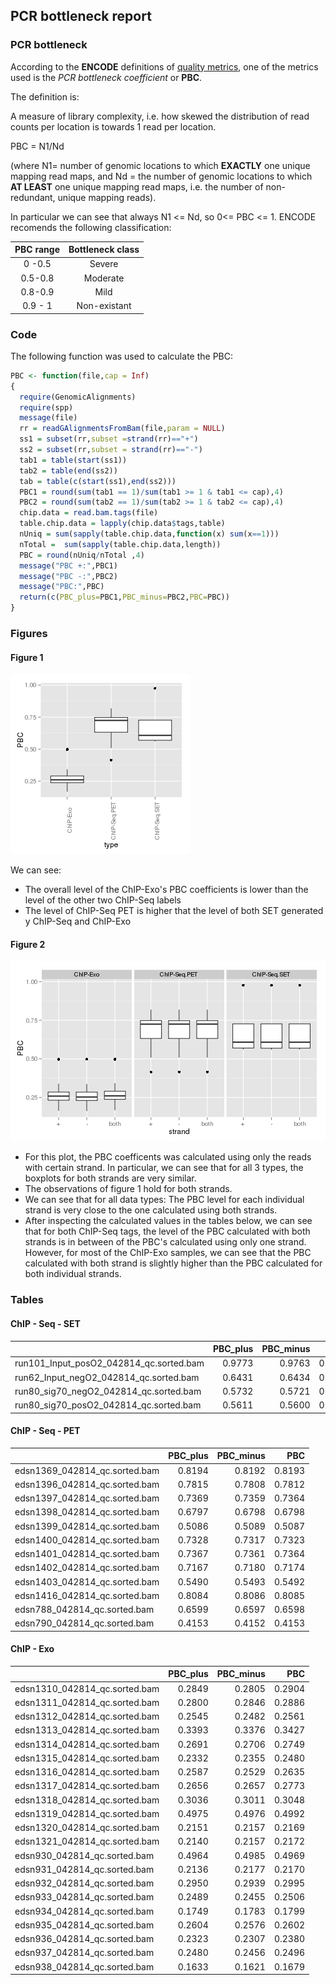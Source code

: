 
## PCR bottleneck report

### PCR bottleneck		



According to the **ENCODE** definitions of [quality metrics](http://encodeproject.org/ENCODE/qualityMetrics.html#definitions), one of the metrics used is the *PCR bottleneck coefficient* or **PBC**.

The definition is:

A measure of library complexity, i.e. how skewed the distribution of read counts per location is towards 1 read per location.

PBC = N1/Nd

(where N1= number of genomic locations to which **EXACTLY** one unique mapping read maps, and Nd = the number of genomic locations to which **AT LEAST** one unique mapping read maps, i.e. the number of non-redundant, unique mapping reads).

In particular we can see that always N1 <= Nd, so 0<= PBC <= 1. ENCODE recomends the following classification:

| PBC range | Bottleneck class |
| :---:     | :---: |
|0 -0.5  | Severe |
| 0.5-0.8 | Moderate|
|0.8-0.9 | Mild |
|0.9 - 1| Non-existant|


### Code

The following function was used to calculate the PBC:


```r
PBC <- function(file,cap = Inf)
{
  require(GenomicAlignments)
  require(spp)
  message(file)
  rr = readGAlignmentsFromBam(file,param = NULL)
  ss1 = subset(rr,subset =strand(rr)=="+")
  ss2 = subset(rr,subset = strand(rr)=="-")
  tab1 = table(start(ss1))
  tab2 = table(end(ss2))
  tab = table(c(start(ss1),end(ss2)))
  PBC1 = round(sum(tab1 == 1)/sum(tab1 >= 1 & tab1 <= cap),4)
  PBC2 = round(sum(tab2 == 1)/sum(tab2 >= 1 & tab2 <= cap),4)
  chip.data = read.bam.tags(file)
  table.chip.data = lapply(chip.data$tags,table)
  nUniq = sum(sapply(table.chip.data,function(x) sum(x==1)))
  nTotal =  sum(sapply(table.chip.data,length))
  PBC = round(nUniq/nTotal ,4)
  message("PBC +:",PBC1)
  message("PBC -:",PBC2)
  message("PBC:",PBC)
  return(c(PBC_plus=PBC1,PBC_minus=PBC2,PBC=PBC))  
}
```


### Figures

#### Figure 1

![plot of chunk overall_boxplot](figure/overall_boxplot.png) 

We can see:
- The overall level of the ChIP-Exo's PBC coefficients is lower than the level of the other two ChIP-Seq labels
- The level of ChIP-Seq PET is higher that the level of both SET generated y ChIP-Seq and ChIP-Exo

#### Figure 2

![plot of chunk boxplot_strand](figure/boxplot_strand.png) 

- For this plot, the PBC coefficents was calculated using only the reads with certain strand. In particular, we can see that for all 3 types, the boxplots for both strands are very similar.
- The observations of figure 1 hold for both strands.
- We can see that for all data types: The PBC level for each individual strand is very close to the one calculated using both strands.
- After inspecting the calculated values in the tables below, we can see that for both ChIP-Seq tags, the level of the PBC calculated with both strands is in between of the PBC's calculated using only one strand. However, for most of the ChIP-Exo samples, we can see that the PBC calculated with both strand is slightly higher than the PBC calculated for both individual strands.

### Tables

#### ChIP - Seq - SET

|                                        | PBC_plus| PBC_minus|    PBC|
|:---------------------------------------|--------:|---------:|------:|
|run101_Input_posO2_042814_qc.sorted.bam |   0.9773|    0.9763| 0.9768|
|run62_Input_negO2_042814_qc.sorted.bam  |   0.6431|    0.6434| 0.6433|
|run80_sig70_negO2_042814_qc.sorted.bam  |   0.5732|    0.5721| 0.5726|
|run80_sig70_posO2_042814_qc.sorted.bam  |   0.5611|    0.5600| 0.5606|

#### ChIP - Seq - PET

|                              | PBC_plus| PBC_minus|    PBC|
|:-----------------------------|--------:|---------:|------:|
|edsn1369_042814_qc.sorted.bam |   0.8194|    0.8192| 0.8193|
|edsn1396_042814_qc.sorted.bam |   0.7815|    0.7808| 0.7812|
|edsn1397_042814_qc.sorted.bam |   0.7369|    0.7359| 0.7364|
|edsn1398_042814_qc.sorted.bam |   0.6797|    0.6798| 0.6798|
|edsn1399_042814_qc.sorted.bam |   0.5086|    0.5089| 0.5087|
|edsn1400_042814_qc.sorted.bam |   0.7328|    0.7317| 0.7323|
|edsn1401_042814_qc.sorted.bam |   0.7367|    0.7361| 0.7364|
|edsn1402_042814_qc.sorted.bam |   0.7167|    0.7180| 0.7174|
|edsn1403_042814_qc.sorted.bam |   0.5490|    0.5493| 0.5492|
|edsn1416_042814_qc.sorted.bam |   0.8084|    0.8086| 0.8085|
|edsn788_042814_qc.sorted.bam  |   0.6599|    0.6597| 0.6598|
|edsn790_042814_qc.sorted.bam  |   0.4153|    0.4152| 0.4153|

#### ChIP - Exo

|                              | PBC_plus| PBC_minus|    PBC|
|:-----------------------------|--------:|---------:|------:|
|edsn1310_042814_qc.sorted.bam |   0.2849|    0.2805| 0.2904|
|edsn1311_042814_qc.sorted.bam |   0.2800|    0.2846| 0.2886|
|edsn1312_042814_qc.sorted.bam |   0.2545|    0.2482| 0.2561|
|edsn1313_042814_qc.sorted.bam |   0.3393|    0.3376| 0.3427|
|edsn1314_042814_qc.sorted.bam |   0.2691|    0.2706| 0.2749|
|edsn1315_042814_qc.sorted.bam |   0.2332|    0.2355| 0.2480|
|edsn1316_042814_qc.sorted.bam |   0.2587|    0.2529| 0.2635|
|edsn1317_042814_qc.sorted.bam |   0.2656|    0.2657| 0.2773|
|edsn1318_042814_qc.sorted.bam |   0.3036|    0.3011| 0.3048|
|edsn1319_042814_qc.sorted.bam |   0.4975|    0.4976| 0.4992|
|edsn1320_042814_qc.sorted.bam |   0.2151|    0.2157| 0.2169|
|edsn1321_042814_qc.sorted.bam |   0.2140|    0.2157| 0.2172|
|edsn930_042814_qc.sorted.bam  |   0.4964|    0.4985| 0.4969|
|edsn931_042814_qc.sorted.bam  |   0.2136|    0.2177| 0.2170|
|edsn932_042814_qc.sorted.bam  |   0.2950|    0.2939| 0.2995|
|edsn933_042814_qc.sorted.bam  |   0.2489|    0.2455| 0.2506|
|edsn934_042814_qc.sorted.bam  |   0.1749|    0.1783| 0.1799|
|edsn935_042814_qc.sorted.bam  |   0.2604|    0.2576| 0.2602|
|edsn936_042814_qc.sorted.bam  |   0.2323|    0.2307| 0.2380|
|edsn937_042814_qc.sorted.bam  |   0.2480|    0.2456| 0.2496|
|edsn938_042814_qc.sorted.bam  |   0.1633|    0.1621| 0.1679|

